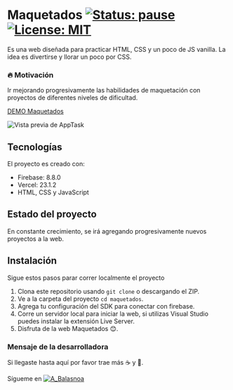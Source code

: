 # Maquetados [![Status: pause](https://img.shields.io/badge/Status-pause-yellow)]() [![License: MIT](https://img.shields.io/badge/License-MIT-lightgrey.svg)](https://opensource.org/licenses/MIT)

Es una web diseñada para practicar HTML, CSS y un poco de JS vanilla. La idea es divertirse y llorar un poco por CSS.

### :fire: Motivación

Ir mejorando progresivamente las habilidades de maquetación con proyectos de diferentes niveles de dificultad.

[DEMO Maquetados](https://maquetacion-in.vercel.app/ "Web Maquetación")

![Vista previa de AppTask](https://firebasestorage.googleapis.com/v0/b/to-do-list-84dd6.appspot.com/o/readme%2Fpreview.png?alt=media&token=2839eb36-1da0-47dc-84ab-65a1b8c7c6ed "Vista previa de AppTask")

## Tecnologías

El proyecto es creado con:

- Firebase: 8.8.0
- Vercel: 23.1.2
- HTML, CSS y JavaScript

## Estado del proyecto

En constante crecimiento, se irá agregando progresivamente nuevos proyectos a la web.

## Instalación

Sigue estos pasos parar correr localmente el proyecto

1. Clona este repositorio usando `git clone` o descargando el ZIP.
2. Ve a la carpeta del proyecto `cd maquetados`.
3. Agrega tu configuración del SDK para conectar con firebase.
4. Corre un servidor local para iniciar la web, si utilizas Visual Studio puedes instalar la extensión Live Server.
5. Disfruta de la web Maquetados :blush:.

### Mensaje de la desarrolladora

Si llegaste hasta aquí por favor trae más :coffee: y :cookie:.

Sígueme en [![A_Balasnoa](https://img.shields.io/twitter/url?url=https%3A%2F%2Ftwitter.com%2FA_Balasnoa)](https://twitter.com/A_Balasnoa)

